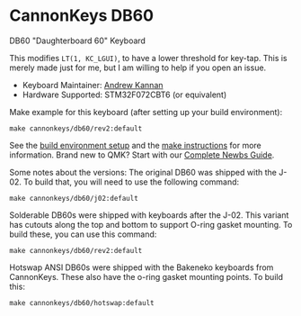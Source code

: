 # CannonKeys DB60

DB60 "Daughterboard 60" Keyboard

This modifies `LT(1, KC_LGUI)`, to have a lower threshold for key-tap. This is merely made just for me, but I am willing to help if you open an issue.

* Keyboard Maintainer: [Andrew Kannan](https://github.com/awkannan)
* Hardware Supported: STM32F072CBT6 (or equivalent)

Make example for this keyboard (after setting up your build environment):

    make cannonkeys/db60/rev2:default

See the [build environment setup](https://docs.qmk.fm/#/getting_started_build_tools) and the [make instructions](https://docs.qmk.fm/#/getting_started_make_guide) for more information. Brand new to QMK? Start with our [Complete Newbs Guide](https://docs.qmk.fm/#/newbs).

Some notes about the versions:
The original DB60 was shipped with the J-02. To build that, you will need to use the following command:

    make cannonkeys/db60/j02:default

Solderable DB60s were shipped with keyboards after the J-02. This variant has cutouts along the top and bottom to support O-ring gasket mounting. To build these, you can use this command:

    make cannonkeys/db60/rev2:default
    
Hotswap ANSI DB60s were shipped with the Bakeneko keyboards from CannonKeys. These also have the o-ring gasket mounting points. To build this:

    make cannonkeys/db60/hotswap:default
